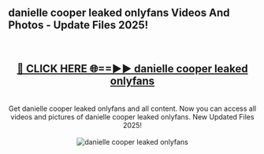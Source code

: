<h2>danielle cooper leaked onlyfans Videos And Photos - Update Files 2025!</h2>
<br>
<div align="center">
<h2><a href="https://top-ai-tools.click/QrbHav" rel="nofollow">🔴 CLICK HERE 🌐==►► danielle cooper leaked onlyfans</a></h2>
<br>
Get danielle cooper leaked onlyfans and all content. Now you can access all videos and pictures of danielle cooper leaked onlyfans. New Updated Files 2025!
<br>
<br>
<a href="https://top-ai-tools.click/QrbHav" rel="nofollow" data-target="animated-image.originalLink"><img src="https://i.ibb.co.com/WyWwxjT/player-gif2.gif" alt="danielle cooper leaked onlyfans" style="max-width: 100%; display: inline-block;" data-target="animated-image.originalImage"></a>
</div>
<br>